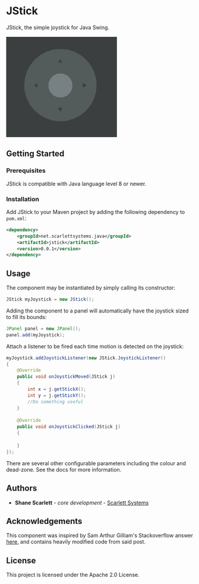 # JStick

JStick, the simple joystick for Java Swing.<br><br>
<img src="https://raw.githubusercontent.com/shanescarlett/JStick/master/jstick_demo.gif" />

## Getting Started
### Prerequisites
JStick is compatible with Java language level 8 or newer.
### Installation
Add JStick to your Maven project by adding the following dependency to ```pom.xml```:
```xml
<dependency>
    <groupId>net.scarlettsystems.java</groupId>
    <artifactId>jstick</artifactId>
    <version>0.0.1</version>
</dependency>
```

## Usage
The component may be instantiated by simply calling its constructor:
```java
JStick myJoystick = new JStick();
```
Adding the component to a panel will automatically have the joystick sized to fill its bounds:
```java
JPanel panel = new JPanel();
panel.add(myJoystick);
```
Attach a listener to be fired each time motion is detected on the joystick:
```java
myJoystick.addJoystickListener(new JStick.JoystickListener()
{
    @Override
    public void onJoystickMoved(JStick j)
    {
        int x = j.getStickX();
        int y = j.getStickY();
        //Do something useful
    }

    @Override
    public void onJoystickClicked(JStick j)
    {

    }
});
```
There are several other configurable parameters including the colour and dead-zone. See the docs for more information.

## Authors

* **Shane Scarlett** - *core development* - [Scarlett Systems](https://scarlettsystems.net)

## Acknowledgements
This component was inspired by Sam Arthur Gilliam's Stackoverflow answer [here](https://stackoverflow.com/questions/16439621/java-on-screen-virtual-joystick-control), and contains heavily modified code from said post.


## License

This project is licensed under the Apache 2.0 License.